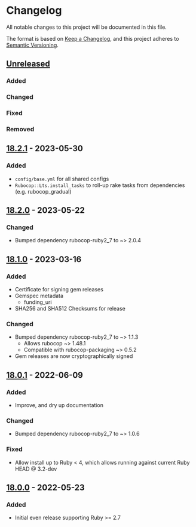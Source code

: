 # Changelog
All notable changes to this project will be documented in this file.

The format is based on [Keep a Changelog](https://keepachangelog.com/en/1.0.0/),
and this project adheres to [Semantic Versioning](https://semver.org/spec/v2.0.0.html).

## [Unreleased]
### Added
### Changed
### Fixed
### Removed

## [18.2.1] - 2023-05-30
### Added
- `config/base.yml` for all shared configs
- `Rubocop::Lts.install_tasks` to roll-up rake tasks from dependencies (e.g. rubocop_gradual)

## [18.2.0] - 2023-05-22
### Changed
- Bumped dependency rubocop-ruby2_7 to ~> 2.0.4

## [18.1.0] - 2023-03-16
### Added
- Certificate for signing gem releases
- Gemspec metadata
    - funding_uri
- SHA256 and SHA512 Checksums for release
### Changed
- Bumped dependency rubocop-ruby2_7 to ~> 1.1.3
    - Allows rubocop ~> 1.48.1
    - Compatible with rubocop-packaging ~> 0.5.2
- Gem releases are now cryptographically signed

## [18.0.1] - 2022-06-09
### Added
- Improve, and dry up documentation
### Changed
- Bumped dependency rubocop-ruby2_7 to ~> 1.0.6
### Fixed
- Allow install up to Ruby < 4, which allows running against current Ruby HEAD @ 3.2-dev

## [18.0.0] - 2022-05-23
### Added
- Initial even release supporting Ruby >= 2.7

[Unreleased]: https://github.com/rubocop-lts/rubocop-lts/compare/v18.2.1...HEAD
[18.2.1]: https://github.com/rubocop-lts/rubocop-lts/compare/v18.2.0...v18.2.1
[18.2.0]: https://github.com/rubocop-lts/rubocop-lts/compare/v18.1.0...v18.2.0
[18.1.0]: https://github.com/rubocop-lts/rubocop-lts/compare/v18.0.1...v18.1.0
[18.0.1]: https://github.com/rubocop-lts/rubocop-lts/compare/v18.0.0...v18.0.1
[18.0.0]: https://gitlab.com/rubocop-lts/rubocop-lts/-/tags/v18.0.0

